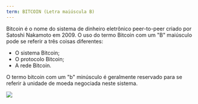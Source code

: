 ```yaml
---
term: BITCOIN (Letra maiúscula B)
---
```


Bitcoin é o nome do sistema de dinheiro eletrônico peer-to-peer criado por Satoshi Nakamoto em 2009. O uso do termo Bitcoin com um "B" maiúsculo pode se referir a três coisas diferentes:
* O sistema Bitcoin;
* O protocolo Bitcoin;
* A rede Bitcoin.

O termo bitcoin com um "b" minúsculo é geralmente reservado para se referir à unidade de moeda negociada neste sistema.

![](../../dictionnaire/assets/41.png)